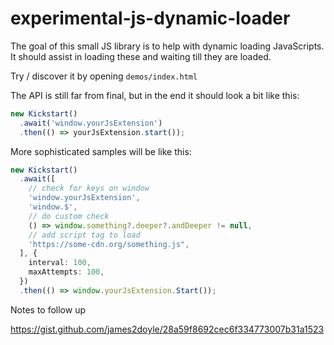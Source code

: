 # experimental-js-dynamic-loader

The goal of this small JS library is to help with dynamic loading JavaScripts. It should assist in loading these and waiting till they are loaded. 

Try / discover it by opening `demos/index.html`

The API is still far from final, but in the end it should look a bit like this:

```js
new Kickstart()
  .await('window.yourJsExtension')
  .then(() => yourJsExtension.start());
```

More sophisticated samples will be like this:

```typescript
new Kickstart()
  .await([
    // check for keys on window
    'window.yourJsExtension',
    'window.$',
    // do custom check
    () => window.something?.deeper?.andDeeper != null,
    // add script tag to load
    'https://some-cdn.org/something.js",
  ], {
    interval: 100,
    maxAttempts: 100,
  })
  .then(() => window.yourJsExtension.Start());
```


Notes to follow up

https://gist.github.com/james2doyle/28a59f8692cec6f334773007b31a1523